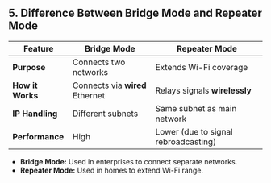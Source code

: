 
## **5. Difference Between Bridge Mode and Repeater Mode**  

| **Feature** | **Bridge Mode** | **Repeater Mode** |  
|------------|---------------|----------------|  
| **Purpose** | Connects two networks | Extends Wi-Fi coverage |  
| **How it Works** | Connects via **wired** Ethernet | Relays signals **wirelessly** |  
| **IP Handling** | Different subnets | Same subnet as main network |  
| **Performance** | High | Lower (due to signal rebroadcasting) |  

- **Bridge Mode:** Used in enterprises to connect separate networks.  
- **Repeater Mode:** Used in homes to extend Wi-Fi range.  
